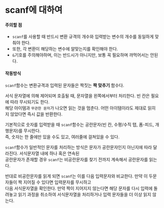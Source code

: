 # scanf에 대하여
#### 주의할 점
+ ```scanf```를 사용할 때 반드시 변환 규격의 개수와 입력받는 변수의 개수를 동일하게 맞춰야 한다.
+ 또한, 각 변환이 해당하는 변수에 알맞는지를 확인해야 한다.
+ ```&```기호를 주의해야하며, 이는 반드시가 아니지만, 보통 꼭 필요하며 까먹어서는 안된다.

#### 작동방식
```scanf```함수는 변환규격과 입력된 문자들은 짝짓는 **짝 맞추기** 함수다.  

서식 문자열에 의해 제어되며 호출될 때, 문자열을 왼쪽에서부터 처리한다. 빈 칸은 필요에 따라 무시되기도 한다.  
해당 아이템과 ```무관한 문자```가 나오면 읽는 것을 멈춘다. 어떤 아이템이라도 제대로 읽히지 않았다면 즉시 값을 반환한다.  

기본적으로 숫자를 입력받을 때 ```scanf```함수는 공란문자(빈 칸, 수평/수직 탭, 폼-피드, 개행문자)를 무시한다.  
즉, 숫자는 한 줄에만 있을 수도 있고, 여러줄에 걸쳐있을 수 있다.

```scanf```함수가 일반적인 문자를 처리하는 방식은 문자가 공란문자인지 아닌지에 따라 달라진다. 서식문자열 내에 하나 혹은 연속된  
공란문자가 존재할 경우 ```scanf```는 비공란문자를 찾기 전까지 계속해서 공란문자를 읽는다. 

반대로 비공란문자를 읽게 되면 ```scanf```는 이를 다음 입력문자와 비교한다. 만약 이 두문자들이 짝 지어질 수 있다면 입력문자를 무시하고  
다음 서식문자열을 확인한다. 만약 짝이 지어지지 않는다면 해당 문자를 다시 입력에 돌려놓고 읽기 과정을 취소하여 서식문자열을 처리하거나 입력 문자들을 더 이상 읽지 않는다.
